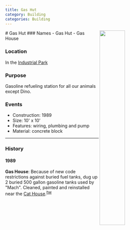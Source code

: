 ```yaml
---
title: Gas Hut
category: Building
categories: Building
---
```

<img src="/img/2020-Gas-Hut.jpeg" align="right" style="width: 40%;">
# Gas Hut
### Names
- Gas Hut
- Gas House

### Location
In the [Industrial Park](Industrial-Park)

### Purpose
Gasoline refueling station for all our animals except Dino.

### Events
- Construction: 1989
- Size: 10' x 10'
- Features: wiring, plumbing and pump
- Material: concrete block

---
### History
#### 1989

**Gas House**: Because of new code restrictions against buried fuel tanks, dug up 2 buried 500 gallon gasoline tanks used by "Mach". Cleaned, painted and reinstalled near the [Cat House](/Building/Cat-House).<sup>[hw][]</sup>


[hw]: History-Walt
